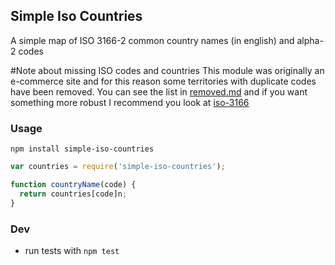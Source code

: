 ## Simple Iso Countries

A simple map of ISO 3166-2 common country names (in english) and alpha-2 codes

#Note about missing ISO codes and countries
This module was originally an e-commerce site and for this reason some territories with duplicate codes have been removed. You can see the list in [removed.md](removed.md) and if you want something more robust I recommend you look at [iso-3166](https://www.npmjs.org/package/iso-3166-2)

### Usage

`npm install simple-iso-countries`

```javascript
var countries = require('simple-iso-countries');

function countryName(code) {
  return countries[code]n;
}
```

### Dev

- run tests with `npm test`

